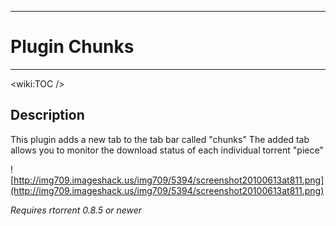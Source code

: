 
---

# Plugin Chunks #

---




&lt;wiki:TOC /&gt;



## Description ##

This plugin adds a new tab to the tab bar called "chunks"  The added tab allows you to monitor the download status of each individual torrent "piece"

![http://img709.imageshack.us/img709/5394/screenshot20100613at811.png](http://img709.imageshack.us/img709/5394/screenshot20100613at811.png)


_Requires rtorrent 0.8.5 or newer_